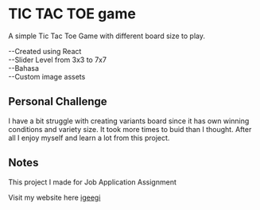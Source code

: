 # TIC TAC TOE game

A simple Tic Tac Toe Game with different board size to play.

--Created using React 
<br> 
--Slider Level from 3x3 to 7x7
<br>
--Bahasa
<br>
--Custom image assets

## Personal Challenge

I have a bit struggle with creating variants board since it has own winning conditions and variety size.
It took more times to buid than I thought.
After all I enjoy myself and learn a lot from this project.

## Notes

This project I made for Job Application Assignment

Visit my website here [igeegi](igeegi.my.id)
